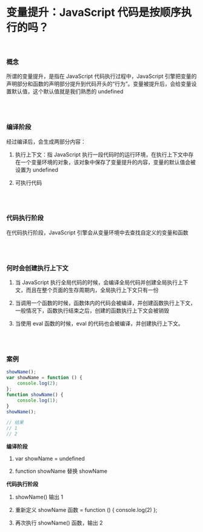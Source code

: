 # 变量提升：JavaScript 代码是按顺序执行的吗？

</br>

### 概念

所谓的变量提升，是指在 JavaScript 代码执行过程中，JavaScript 引擎把变量的声明部分和函数的声明部分提升到代码开头的“行为”。变量被提升后，会给变量设置默认值，这个默认值就是我们熟悉的 undefined

</br>
</br>

### 编译阶段

经过编译后，会生成两部分内容：

1. 执行上下文：指 JavaScript 执行一段代码时的运行环境，在执行上下文中存在一个变量环境的对象，该对象中保存了变量提升的内容，变量的默认值会被设置为 undefined

2. 可执行代码

</br>
</br>

### 代码执行阶段

在代码执行阶段，JavaScript 引擎会从变量环境中去查找自定义的变量和函数

</br>
</br>

### 何时会创建执行上下文

1. 当 JavaScript 执行全局代码的时候，会编译全局代码并创建全局执行上下文，而且在整个页面的生存周期内，全局执行上下文只有一份

2. 当调用一个函数的时候，函数体内的代码会被编译，并创建函数执行上下文，一般情况下，函数执行结束之后，创建的函数执行上下文会被销毁

3. 当使用 eval 函数的时候，eval 的代码也会被编译，并创建执行上下文。

</br>
</br>

### 案例

```javascript
showName();
var showName = function () {
	console.log(2);
};
function showName() {
	console.log(1);
}
showName();

// 结果
// 1
// 2
```

**编译阶段**

1. var showName = undefined

2. function showName 替换 showName

**代码执行阶段**

1. showName() 输出 1

2. 重新定义 showName 函数 = function () { console.log(2) };

3. 再次执行 showName() 函数，输出 2

</br>
</br>
